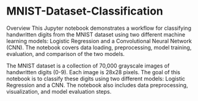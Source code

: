 # MNIST-Dataset-Classification
Overview
This Jupyter notebook demonstrates a workflow for classifying handwritten digits from the MNIST dataset using two different machine learning models: Logistic Regression and a Convolutional Neural Network (CNN). The notebook covers data loading, preprocessing, model training, evaluation, and comparison of the two models.

The MNIST dataset is a collection of 70,000 grayscale images of handwritten digits (0-9). Each image is 28x28 pixels. The goal of this notebook is to classify these digits using two different models: Logistic Regression and a CNN. The notebook also includes data preprocessing, visualization, and model evaluation steps.



